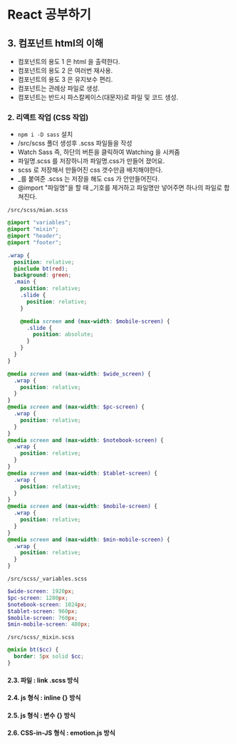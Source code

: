 # React 공부하기

## 3. 컴포넌트 html의 이해

- 컴포넌트의 용도 1 은 html 을 출력한다.
- 컴포넌트의 용도 2 은 여러번 재사용.
- 컴포넌트의 용도 3 은 유지보수 편리.
- 컴포넌트는 관례상 파일로 생성.
- 컴포넌트는 반드시 파스칼케이스(대문자)로 파일 및 코드 생성.

### 2. 리액트 작업 (CSS 작업)

- `npm i -D sass` 설치
- /src/scss 폴더 생성후 .scss 파일들을 작성
- Watch Sass 즉, 하단의 버튼을 클릭하여 Watching 을 시켜줌
- 파일명.scss 를 저장하니까 파일명.css가 만들어 졌어요.
- scss 로 저장해서 만들어진 css 갯수만큼 배치해야한다.
- \_를 붙여준 .scss 는 저장을 해도 css 가 안만들어진다.
- @import "파일명"을 할 때 \_기호를 제거하고 파일명만 넣어주면 하나의 파일로 합쳐진다.

`/src/scss/mian.scss`

```scss
@import "variables";
@import "mixin";
@import "header";
@import "footer";

.wrap {
  position: relative;
  @include bt(red);
  background: green;
  .main {
    position: relative;
    .slide {
      position: relative;
    }

    @media screen and (max-width: $mobile-screen) {
      .slide {
        position: absolute;
      }
    }
  }
}

@media screen and (max-width: $wide_screen) {
  .wrap {
    position: relative;
  }
}
@media screen and (max-width: $pc-screen) {
  .wrap {
    position: relative;
  }
}
@media screen and (max-width: $notebook-screen) {
  .wrap {
    position: relative;
  }
}
@media screen and (max-width: $tablet-screen) {
  .wrap {
    position: relative;
  }
}
@media screen and (max-width: $mobile-screen) {
  .wrap {
    position: relative;
  }
}
@media screen and (max-width: $min-mobile-screen) {
  .wrap {
    position: relative;
  }
}
```

`/src/scss/_variables.scss`

```scss
$wide-screen: 1920px;
$pc-screen: 1280px;
$notebook-screen: 1024px;
$tablet-screen: 960px;
$mobile-screen: 760px;
$min-mobile-screen: 480px;
```

`/src/scss/_mixin.scss`

```scss
@mixin bt($cc) {
  border: 5px solid $cc;
}
```

#### 2.3. 파일 : link .scss 방식

#### 2.4. js 형식 : inline {} 방식

#### 2.5. js 형식 : 변수 {} 방식

#### 2.6. CSS-in-JS 형식 : emotion.js 방식
